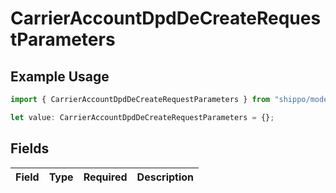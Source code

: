 # CarrierAccountDpdDeCreateRequestParameters

## Example Usage

```typescript
import { CarrierAccountDpdDeCreateRequestParameters } from "shippo/models/components";

let value: CarrierAccountDpdDeCreateRequestParameters = {};
```

## Fields

| Field       | Type        | Required    | Description |
| ----------- | ----------- | ----------- | ----------- |